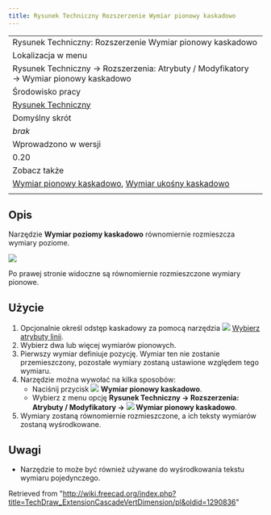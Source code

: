 ```yaml
---
title: Rysunek Techniczny Rozszerzenie Wymiar pionowy kaskadowo
---
```

|  |
| --- |
| Rysunek Techniczny: Rozszerzenie Wymiar pionowy kaskadowo |
| Lokalizacja w menu |
| Rysunek Techniczny → Rozszerzenia: Atrybuty / Modyfikatory → Wymiar pionowy kaskadowo |
| Środowisko pracy |
| [Rysunek Techniczny](/TechDraw_Workbench/pl "TechDraw Workbench/pl") |
| Domyślny skrót |
| *brak* |
| Wprowadzono w wersji |
| 0.20 |
| Zobacz także |
| [Wymiar pionowy kaskadowo](/TechDraw_ExtensionCascadeHorizDimension/pl "TechDraw ExtensionCascadeHorizDimension/pl"), [Wymiar ukośny kaskadowo](/TechDraw_ExtensionCascadeObliqueDimension/pl "TechDraw ExtensionCascadeObliqueDimension/pl") |
|  |

## Opis

Narzędzie **Wymiar poziomy kaskadowo** równomiernie rozmieszcza wymiary poziome.

![](/images/TechDraw_ExtensionCascadeVertDimensionExample.png)

Po prawej stronie widoczne są równomiernie rozmieszczone wymiary pionowe.

## Użycie

1. Opcjonalnie określ odstęp kaskadowy za pomocą narzędzia ![](/images/TechDraw_ExtensionSelectLineAttributes.svg) [Wybierz atrybuty linii](/TechDraw_ExtensionSelectLineAttributes/pl "TechDraw ExtensionSelectLineAttributes/pl").
2. Wybierz dwa lub więcej wymiarów pionowych.
3. Pierwszy wymiar definiuje pozycję. Wymiar ten nie zostanie przemieszczony, pozostałe wymiary zostaną ustawione względem tego wymiaru.
4. Narzędzie można wywołać na kilka sposobów:
   * Naciśnij przycisk ![](/images/TechDraw_ExtensionCascadeVertDimension.svg) **Wymiar pionowy kaskadowo**.
   * Wybierz z menu opcję **Rysunek Techniczny → Rozszerzenia: Atrybuty / Modyfikatory → ![](/images/TechDraw_ExtensionCascadeVertDimension.svg) Wymiar pionowy kaskadowo**.
5. Wymiary zostaną równomiernie rozmieszczone, a ich teksty wymiarów zostaną wyśrodkowane.

## Uwagi

* Narzędzie to może być również używane do wyśrodkowania tekstu wymiaru pojedynczego.

Retrieved from "<http://wiki.freecad.org/index.php?title=TechDraw_ExtensionCascadeVertDimension/pl&oldid=1290836>"